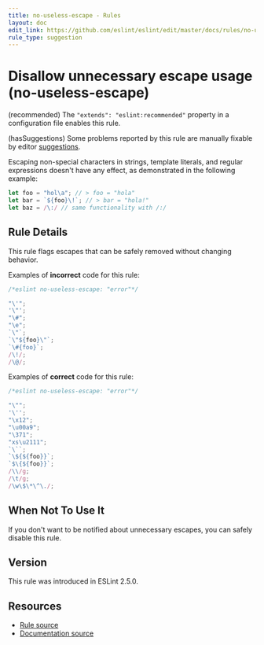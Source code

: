 ```yaml
---
title: no-useless-escape - Rules
layout: doc
edit_link: https://github.com/eslint/eslint/edit/master/docs/rules/no-useless-escape.md
rule_type: suggestion
---
```

<!-- Note: No pull requests accepted for this file. See README.md in the root directory for details. -->

# Disallow unnecessary escape usage (no-useless-escape)

(recommended) The `"extends": "eslint:recommended"` property in a configuration file enables this rule.

(hasSuggestions) Some problems reported by this rule are manually fixable by editor [suggestions](../developer-guide/working-with-rules#providing-suggestions).

Escaping non-special characters in strings, template literals, and regular expressions doesn't have any effect, as demonstrated in the following example:

```js
let foo = "hol\a"; // > foo = "hola"
let bar = `${foo}\!`; // > bar = "hola!"
let baz = /\:/ // same functionality with /:/
```

## Rule Details

This rule flags escapes that can be safely removed without changing behavior.

Examples of **incorrect** code for this rule:

```js
/*eslint no-useless-escape: "error"*/

"\'";
'\"';
"\#";
"\e";
`\"`;
`\"${foo}\"`;
`\#{foo}`;
/\!/;
/\@/;

```

Examples of **correct** code for this rule:

```js
/*eslint no-useless-escape: "error"*/

"\"";
'\'';
"\x12";
"\u00a9";
"\371";
"xs\u2111";
`\``;
`\${${foo}}`;
`$\{${foo}}`;
/\\/g;
/\t/g;
/\w\$\*\^\./;

```

## When Not To Use It

If you don't want to be notified about unnecessary escapes, you can safely disable this rule.

## Version

This rule was introduced in ESLint 2.5.0.

## Resources

* [Rule source](https://github.com/eslint/eslint/tree/master/lib/rules/no-useless-escape.js)
* [Documentation source](https://github.com/eslint/eslint/tree/master/docs/rules/no-useless-escape.md)
